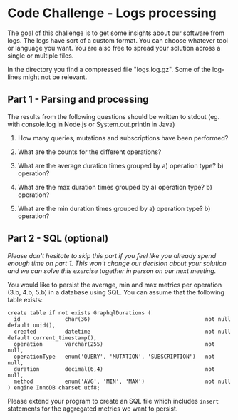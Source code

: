 # Code Challenge - Logs processing

The goal of this challenge is to get some insights about our software from logs.
The logs have sort of a custom format.
You can choose whatever tool or language you want.
You are also free to spread your solution across a single or multiple files.

In the directory you find a compressed file "logs.log.gz". Some of the log-lines might not be relevant.


## Part 1 - Parsing and processing

The results from the following questions should be written to stdout (eg. with console.log in Node.js or System.out.println in Java)

1. How many queries, mutations and subscriptions have been performed?

2. What are the counts for the different operations?

3. What are the average duration times grouped by
   a) operation type?
   b) operation?

4. What are the max duration times grouped by
   a) operation type?
   b) operation?

5. What are the min duration times grouped by
   a) operation type?
   b) operation?


## Part 2 - SQL (optional)

*Please don't hesitate to skip this part if you feel like you already spend enough time on part 1.
This won't change our decision about your solution and we can solve this exercise together in person on our next meeting.*

You would like to persist the average, min and max metrics per operation (3.b, 4.b, 5.b) in a database using SQL.
You can assume that the following table exists:

```
create table if not exists GraphqlDurations (
  id              char(36)                                    not null  default uuid(),
  created         datetime                                    not null  default current_timestamp(),
  operation       varchar(255)                                not null,
  operationType   enum('QUERY', 'MUTATION', 'SUBSCRIPTION')   not null,
  duration        decimal(6,4)                                not null,
  method          enum('AVG', 'MIN', 'MAX')                   not null
) engine InnoDB charset utf8;
```

Please extend your program to create an SQL file which includes `insert` statements for the aggregated metrics we want to persist.
